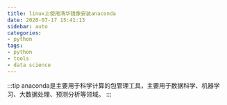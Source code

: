 ```yaml
---
title: linux上使用清华镜像安装anaconda
date: 2020-07-17 15:41:13
sidebar: auto
categories:
- python
tags:
- python
- tools
- data science
---
```

:::tip
anaconda是主要用于科学计算的包管理工具，主要用于数据科学、机器学习、大数据处理、预测分析等领域。
:::
<!-- more -->